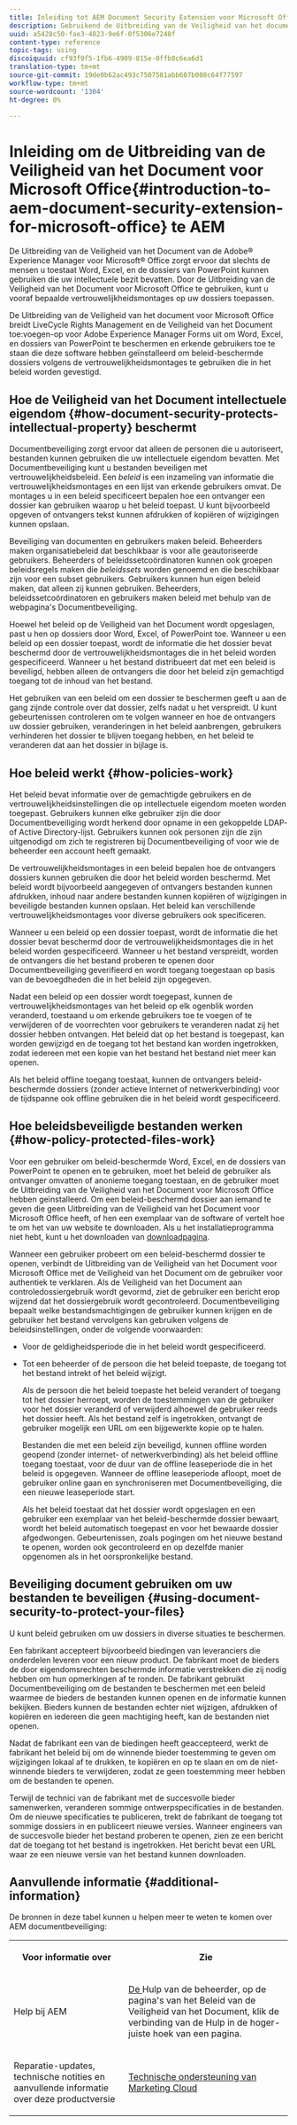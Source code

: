 ```yaml
---
title: Inleiding tot AEM Document Security Extension voor Microsoft Office
description: Gebruikend de Uitbreiding van de Veiligheid van het document voor Microsoft Office, kunt u vooraf bepaalde vertrouwelijkheidsmontages op uw dossiers van Microsoft Office toepassen.
uuid: a5428c50-fae3-4823-9e6f-0f5306e7248f
content-type: reference
topic-tags: using
discoiquuid: cf93f9f5-1fb6-4909-815e-0ffb8c6ea6d1
translation-type: tm+mt
source-git-commit: 19de0b62ac493c7507581abb607b008c64f77597
workflow-type: tm+mt
source-wordcount: '1304'
ht-degree: 0%

---
```



# Inleiding om de Uitbreiding van de Veiligheid van het Document voor Microsoft Office{#introduction-to-aem-document-security-extension-for-microsoft-office} te AEM

De Uitbreiding van de Veiligheid van het Document van de Adobe® Experience Manager voor Microsoft® Office zorgt ervoor dat slechts de mensen u toestaat Word, Excel, en de dossiers van PowerPoint kunnen gebruiken die uw intellectuele bezit bevatten. Door de Uitbreiding van de Veiligheid van het Document voor Microsoft Office te gebruiken, kunt u vooraf bepaalde vertrouwelijkheidsmontages op uw dossiers toepassen.

De Uitbreiding van de Veiligheid van het document voor Microsoft Office breidt LiveCycle Rights Management en de Veiligheid van het Document toe:voegen-op voor Adobe Experience Manager Forms uit om Word, Excel, en dossiers van PowerPoint te beschermen en erkende gebruikers toe te staan die deze software hebben geïnstalleerd om beleid-beschermde dossiers volgens de vertrouwelijkheidsmontages te gebruiken die in het beleid worden gevestigd.

## Hoe de Veiligheid van het Document intellectuele eigendom {#how-document-security-protects-intellectual-property} beschermt

Documentbeveiliging zorgt ervoor dat alleen de personen die u autoriseert, bestanden kunnen gebruiken die uw intellectuele eigendom bevatten. Met Documentbeveiliging kunt u bestanden beveiligen met vertrouwelijkheidsbeleid. Een *beleid* is een inzameling van informatie die vertrouwelijkheidsmontages en een lijst van erkende gebruikers omvat. De montages u in een beleid specificeert bepalen hoe een ontvanger een dossier kan gebruiken waarop u het beleid toepast. U kunt bijvoorbeeld opgeven of ontvangers tekst kunnen afdrukken of kopiëren of wijzigingen kunnen opslaan.

Beveiliging van documenten en gebruikers maken beleid. Beheerders maken organisatiebeleid dat beschikbaar is voor alle geautoriseerde gebruikers. Beheerders of beleidssetcoördinatoren kunnen ook groepen beleidsregels maken die *beleidssets* worden genoemd en die beschikbaar zijn voor een subset gebruikers. Gebruikers kunnen hun eigen beleid maken, dat alleen zij kunnen gebruiken. Beheerders, beleidssetcoördinatoren en gebruikers maken beleid met behulp van de webpagina&#39;s Documentbeveiliging.

Hoewel het beleid op de Veiligheid van het Document wordt opgeslagen, past u hen op dossiers door Word, Excel, of PowerPoint toe. Wanneer u een beleid op een dossier toepast, wordt de informatie die het dossier bevat beschermd door de vertrouwelijkheidsmontages die in het beleid worden gespecificeerd. Wanneer u het bestand distribueert dat met een beleid is beveiligd, hebben alleen de ontvangers die door het beleid zijn gemachtigd toegang tot de inhoud van het bestand.

Het gebruiken van een beleid om een dossier te beschermen geeft u aan de gang zijnde controle over dat dossier, zelfs nadat u het verspreidt. U kunt gebeurtenissen controleren om te volgen wanneer en hoe de ontvangers uw dossier gebruiken, veranderingen in het beleid aanbrengen, gebruikers verhinderen het dossier te blijven toegang hebben, en het beleid te veranderen dat aan het dossier in bijlage is.

## Hoe beleid werkt {#how-policies-work}

Het beleid bevat informatie over de gemachtigde gebruikers en de vertrouwelijkheidsinstellingen die op intellectuele eigendom moeten worden toegepast. Gebruikers kunnen elke gebruiker zijn die door Documentbeveiliging wordt herkend door opname in een gekoppelde LDAP- of Active Directory-lijst. Gebruikers kunnen ook personen zijn die zijn uitgenodigd om zich te registreren bij Documentbeveiliging of voor wie de beheerder een account heeft gemaakt.

De vertrouwelijkheidsmontages in een beleid bepalen hoe de ontvangers dossiers kunnen gebruiken die door het beleid worden beschermd. Met beleid wordt bijvoorbeeld aangegeven of ontvangers bestanden kunnen afdrukken, inhoud naar andere bestanden kunnen kopiëren of wijzigingen in beveiligde bestanden kunnen opslaan. Het beleid kan verschillende vertrouwelijkheidsmontages voor diverse gebruikers ook specificeren.

Wanneer u een beleid op een dossier toepast, wordt de informatie die het dossier bevat beschermd door de vertrouwelijkheidsmontages die in het beleid worden gespecificeerd. Wanneer u het bestand verspreidt, worden de ontvangers die het bestand proberen te openen door Documentbeveiliging geverifieerd en wordt toegang toegestaan op basis van de bevoegdheden die in het beleid zijn opgegeven.

Nadat een beleid op een dossier wordt toegepast, kunnen de vertrouwelijkheidsmontages van het beleid op elk ogenblik worden veranderd, toestaand u om erkende gebruikers toe te voegen of te verwijderen of de voorrechten voor gebruikers te veranderen nadat zij het dossier hebben ontvangen. Het beleid dat op het bestand is toegepast, kan worden gewijzigd en de toegang tot het bestand kan worden ingetrokken, zodat iedereen met een kopie van het bestand het bestand niet meer kan openen.

Als het beleid offline toegang toestaat, kunnen de ontvangers beleid-beschermde dossiers (zonder actieve Internet of netwerkverbinding) voor de tijdspanne ook offline gebruiken die in het beleid wordt gespecificeerd.

## Hoe beleidsbeveiligde bestanden werken {#how-policy-protected-files-work}

Voor een gebruiker om beleid-beschermde Word, Excel, en de dossiers van PowerPoint te openen en te gebruiken, moet het beleid de gebruiker als ontvanger omvatten of anonieme toegang toestaan, en de gebruiker moet de Uitbreiding van de Veiligheid van het Document voor Microsoft Office hebben geïnstalleerd. Om een beleid-beschermd dossier aan iemand te geven die geen Uitbreiding van de Veiligheid van het Document voor Microsoft Office heeft, of hen een exemplaar van de software of vertelt hoe te om het van uw website te downloaden. Als u het installatieprogramma niet hebt, kunt u het downloaden van [downloadpagina](https://www.adobe.com/products/livecycle/rightsmanagement/extension/downloads.html).

Wanneer een gebruiker probeert om een beleid-beschermd dossier te openen, verbindt de Uitbreiding van de Veiligheid van het Document voor Microsoft Office met de Veiligheid van het Document om de gebruiker voor authentiek te verklaren. Als de Veiligheid van het Document aan controledossiergebruik wordt gevormd, ziet de gebruiker een bericht erop wijzend dat het dossiergebruik wordt gecontroleerd. Documentbeveiliging bepaalt welke bestandsmachtigingen de gebruiker kunnen krijgen en de gebruiker het bestand vervolgens kan gebruiken volgens de beleidsinstellingen, onder de volgende voorwaarden:

* Voor de geldigheidsperiode die in het beleid wordt gespecificeerd.
* Tot een beheerder of de persoon die het beleid toepaste, de toegang tot het bestand intrekt of het beleid wijzigt.

   Als de persoon die het beleid toepaste het beleid verandert of toegang tot het dossier herroept, worden de toestemmingen van de gebruiker voor het dossier veranderd of verwijderd alhoewel de gebruiker reeds het dossier heeft. Als het bestand zelf is ingetrokken, ontvangt de gebruiker mogelijk een URL om een bijgewerkte kopie op te halen.

   Bestanden die met een beleid zijn beveiligd, kunnen offline worden geopend (zonder internet- of netwerkverbinding) als het beleid offline toegang toestaat, voor de duur van de offline leaseperiode die in het beleid is opgegeven. Wanneer de offline leaseperiode afloopt, moet de gebruiker online gaan en synchroniseren met Documentbeveiliging, die een nieuwe leaseperiode start.

   Als het beleid toestaat dat het dossier wordt opgeslagen en een gebruiker een exemplaar van het beleid-beschermde dossier bewaart, wordt het beleid automatisch toegepast en voor het bewaarde dossier afgedwongen. Gebeurtenissen, zoals pogingen om het nieuwe bestand te openen, worden ook gecontroleerd en op dezelfde manier opgenomen als in het oorspronkelijke bestand.

## Beveiliging document gebruiken om uw bestanden te beveiligen {#using-document-security-to-protect-your-files}

U kunt beleid gebruiken om uw dossiers in diverse situaties te beschermen.

Een fabrikant accepteert bijvoorbeeld biedingen van leveranciers die onderdelen leveren voor een nieuw product. De fabrikant moet de bieders de door eigendomsrechten beschermde informatie verstrekken die zij nodig hebben om hun opmerkingen af te ronden. De fabrikant gebruikt Documentbeveiliging om de bestanden te beschermen met een beleid waarmee de bieders de bestanden kunnen openen en de informatie kunnen bekijken. Bieders kunnen de bestanden echter niet wijzigen, afdrukken of kopiëren en iedereen die geen machtiging heeft, kan de bestanden niet openen.

Nadat de fabrikant een van de biedingen heeft geaccepteerd, werkt de fabrikant het beleid bij om de winnende bieder toestemming te geven om wijzigingen lokaal af te drukken, te kopiëren en op te slaan en om de niet-winnende bieders te verwijderen, zodat ze geen toestemming meer hebben om de bestanden te openen.

Terwijl de technici van de fabrikant met de succesvolle bieder samenwerken, veranderen sommige ontwerpspecificaties in de bestanden. Om de nieuwe specificaties te publiceren, trekt de fabrikant de toegang tot sommige dossiers in en publiceert nieuwe versies. Wanneer engineers van de succesvolle bieder het bestand proberen te openen, zien ze een bericht dat de toegang tot het bestand is ingetrokken. Het bericht bevat een URL waar ze een nieuwe versie van het bestand kunnen downloaden.

## Aanvullende informatie {#additional-information}

De bronnen in deze tabel kunnen u helpen meer te weten te komen over AEM documentbeveiliging:

<table >
 <tbody>
  <tr>
   <th><p>Voor informatie over</p> </th>
   <th><p>Zie</p> </th>
  </tr>
  <tr>
   <td><p>Help bij AEM</p> </td>
   <td><p><a href="http://www.adobe.com/go/learn_aemforms_admin_65">De </a> Hulp van de beheerder, op de pagina's van het Beleid van de Veiligheid van het Document, klik de verbinding van de Hulp in de hoger-juiste hoek van een pagina.</p> </td>
  </tr>
  <tr>
   <td><p>Reparatie-updates, technische notities en aanvullende informatie over deze productversie</p> </td>
   <td><p><a href="https://helpx.adobe.com/marketing-cloud/contact-support.html">Technische ondersteuning van Marketing Cloud</a></p> </td>
  </tr>
 </tbody>
</table>

